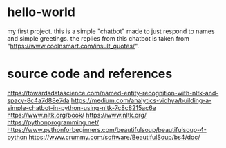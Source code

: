# hello-world
my first project.
this is a simple "chatbot" made to just respond to names and simple greetings.
the replies from this chatbot is taken from "https://www.coolnsmart.com/insult_quotes/".

# source code and references
https://towardsdatascience.com/named-entity-recognition-with-nltk-and-spacy-8c4a7d88e7da
https://medium.com/analytics-vidhya/building-a-simple-chatbot-in-python-using-nltk-7c8c8215ac6e
https://www.nltk.org/book/
https://www.nltk.org/
https://pythonprogramming.net/
https://www.pythonforbeginners.com/beautifulsoup/beautifulsoup-4-python
https://www.crummy.com/software/BeautifulSoup/bs4/doc/
